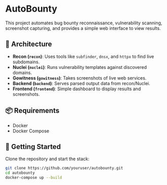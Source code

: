 # AutoBounty

This project automates bug bounty reconnaissance, vulnerability scanning, screenshot capturing, and provides a simple web interface to view results.

## 🧱 Architecture

- **Recon (`recon`)**: Uses tools like `subfinder`, `dnsx`, and `httpx` to find live subdomains.
- **Nuclei (`nuclei`)**: Runs vulnerability templates against discovered domains.
- **Gowitness (`gowitness`)**: Takes screenshots of live web services.
- **Backend (`backend`)**: Serves parsed output data from recon/Nuclei.
- **Frontend (`frontend`)**: Simple dashboard to display results and screenshots.

## 📦 Requirements

- Docker
- Docker Compose

## 🚀 Getting Started

Clone the repository and start the stack:

```bash
git clone https://github.com/youruser/autobounty.git
cd autobounty
docker-compose up --build